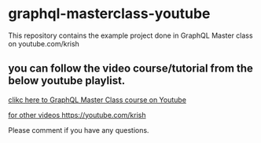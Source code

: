 # graphql-masterclass-youtube
This repository contains the example project done in GraphQL Master class on youtube.com/krish

## you can follow the video course/tutorial from the below youtube playlist.
[clikc here to GraphQL Master Class course on Youtube](https://www.youtube.com/playlist?list=PLD-mYtebG3X8mcXS3IfRWVy6H7-qKsAel "Krish Dinesh youtube")

[for other videos https://youtube.com/krish ](https://www.youtube.com/krish "Krish Dinesh youtube")


Please comment if you have any questions.
